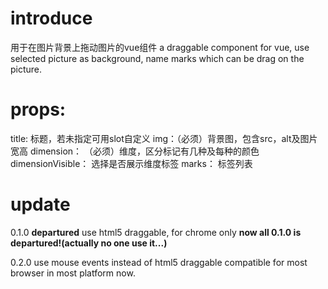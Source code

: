 # introduce
用于在图片背景上拖动图片的vue组件
a draggable component for vue, use selected picture as background, name marks which can be drag on the picture.

# props:
title: 标题，若未指定可用slot自定义
img：（必须）背景图，包含src，alt及图片宽高
dimension： （必须）维度，区分标记有几种及每种的颜色
dimensionVisible： 选择是否展示维度标签
marks： 标签列表

# update
0.1.0 **departured**
use html5 draggable, for chrome only
**now all 0.1.0 is departured!(actually no one use it...)**

0.2.0
use mouse events instead of html5 draggable
compatible for most browser in most platform now.
